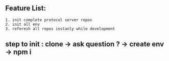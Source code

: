## Feature List:
    1. init complete protocol server repos
    2. init all env
    3. referesh all repos instanly while development



## step to init : clone -> ask question ? -> create env -> npm i
